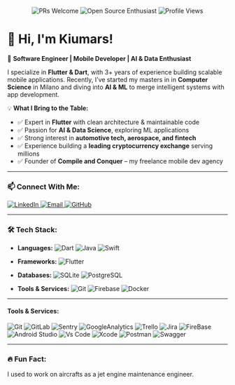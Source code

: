 <p align="center">
  <img alt="PRs Welcome" src="https://img.shields.io/badge/PRs-welcome-1abedb.svg?style=flat&logo=github">
  <img alt="Open Source Enthusiast" src="https://img.shields.io/badge/Open%20Source-%E2%9D%A4-blue">
  <img alt="Profile Views" src="https://komarev.com/ghpvc/?username=kiumars-dev&color=blue">
</p>

# 👋 Hi, I'm Kiumars! 

🚀 **Software Engineer | Mobile Developer | AI & Data Enthusiast**  

I specialize in **Flutter & Dart**, with 3+ years of experience building scalable mobile applications. Recently, I’ve started my masters in  in **Computer Science** in Milano and diving into **AI & ML** to merge intelligent systems with app development.  

💡 **What I Bring to the Table:**  
- ✅ Expert in **Flutter** with clean architecture & maintainable code  
- ✅ Passion for **AI & Data Science**, exploring ML applications  
- ✅ Strong interest in **automotive tech, aerospace, and fintech**  
- ✅ Experience building a **leading cryptocurrency exchange** serving millions  
- ✅ Founder of **Compile and Conquer** – my freelance mobile dev agency  

---

### 📫 Connect With Me:
<p align="start">
  <a href="https://www.linkedin.com/in/kiumars-chaharlangi/">
    <img alt="LinkedIn" src="https://img.shields.io/badge/LinkedIn-0077B5.svg?style=flat-square&logo=linkedin&logoColor=white"/>
  </a>
  <a href="mailto:kiumarsch96@gmail.com">
    <img alt="Email" src="https://img.shields.io/badge/Gmail-D14836?style=flat-square&logo=gmail&logoColor=white"/>
  </a>
  <a href="https://github.com/kiumars-dev">
    <img alt="GitHub" src="https://img.shields.io/badge/GitHub-181717.svg?style=flat-square&logo=github&logoColor=white"/>
  </a>
</p>

---

### 🛠 Tech Stack:
- **Languages:** 
  <img alt="Dart" src="https://img.shields.io/badge/Dart-0175C2?style=flat-squar&logo=dart&logoColor=white">
  <img alt="Java" src="https://img.shields.io/badge/java-bc0b19?style=flat-squar&logo=openjdk&logoColor=white"/>
  <img alt="Swift" src="https://img.shields.io/badge/Swift-02569B?style=flat-squar&logo=swift&logoColor=white"/>
  
- **Frameworks:**
  <img alt="Flutter" src="https://img.shields.io/badge/Flutter-075898?style=flat-squar&logo=flutter&logoColor=white"/>
- **Databases:** ![SQLite](https://img.shields.io/badge/SQLite-003B57?style=flat-square&logo=sqlite&logoColor=white) ![PostgreSQL](https://img.shields.io/badge/PostgreSQL-336791?style=flat-square&logo=postgresql&logoColor=white)  
- **Tools & Services:** ![Git](https://img.shields.io/badge/Git-F05033?style=flat-square&logo=git&logoColor=white) ![Firebase](https://img.shields.io/badge/Firebase-ffca28?style=flat-square&logo=firebase&logoColor=black) ![Docker](https://img.shields.io/badge/Docker-2496ED?style=flat-square&logo=docker&logoColor=white)

---
#### Tools & Services:
  <img alt="Git" src="https://img.shields.io/badge/git-F05033.svg?style=flat-squar&logo=git&labelColor=F05033&logoColor=white"/>
  <img alt="GitLab" src="https://img.shields.io/badge/gitlab-121011.svg?style=flat-squar&logo=gitlab&labelColor=121011&logoColor=white"/>
  <img alt="Sentry" src="https://img.shields.io/badge/Sentry-0052CC.svg?style=flat-squar&logo=sentry&labelColor=0052CC&logoColor=white"/>
  <img alt="GoogleAnalytics" src="https://img.shields.io/badge/Google Analytics-e37400.svg?style=flat-squar&logo=googleanalytics&labelColor=e37400&logoColor=white"/>
  <img alt="Trello" src="https://img.shields.io/badge/Trello-02569B.svg?style=flat-squar&logo=trello&labelColor=02569B&logoColor=white"/>
  <img alt="Jira" src="https://img.shields.io/badge/Jira-0052CC.svg?style=flat-squar&logo=jira&labelColor=0052CC&logoColor=white"/>
  <img alt="FireBase" src="https://img.shields.io/badge/FireBase-EE800F.svg?style=flat-squar&logo=FireBase&labelColor=EE800F&logoColor=white"/>
  <img alt="Android Studio" src="https://img.shields.io/badge/Android Studio-88B653.svg?style=flat-squar&logo=androidstudio&labelColor=88B653&logoColor=white"/>
  <img alt="Vs Code" src="https://img.shields.io/badge/Vs Code-3FABF3.svg?style=flat-squar&logo=visualstudiocode&labelColor=3FABF3&logoColor=white"/>
  <img alt="Xcode" src="https://img.shields.io/badge/Xcode-007ACC.svg?style=flat-squar&logo=Xcode&labelColor=007ACC&logoColor=white"/>
  <img alt="Postman" src="https://img.shields.io/badge/Postman-F76936.svg?style=flat-squar&logo=postman&labelColor=F76936&logoColor=white"/>
  <img alt="Swagger" src="https://img.shields.io/badge/Swagger-6A9500.svg?style=flat-squar&logo=swagger&labelColor=6A9500&logoColor=white"/>

---

### 🔥 Fun Fact: 
I used to work on aircrafts as a jet engine maintenance engineer.  
